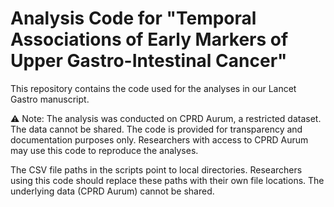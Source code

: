 # Analysis Code for "Temporal Associations of Early Markers of Upper Gastro-Intestinal Cancer"

This repository contains the code used for the analyses in our Lancet Gastro manuscript.

⚠️ Note: The analysis was conducted on CPRD Aurum, a restricted dataset. The data cannot be shared. 
The code is provided for transparency and documentation purposes only. 
Researchers with access to CPRD Aurum may use this code to reproduce the analyses.

The CSV file paths in the scripts point to local directories. 
Researchers using this code should replace these paths with their own file locations. 
The underlying data (CPRD Aurum) cannot be shared.